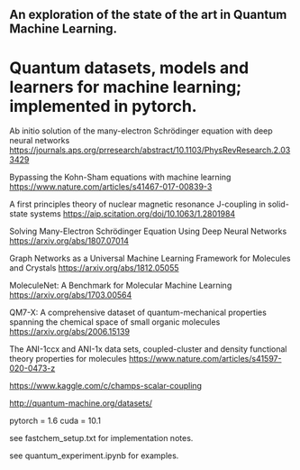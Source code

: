 ## An exploration of the state of the art in Quantum Machine Learning.

# Quantum datasets, models and learners for machine learning; implemented in pytorch.

Ab initio solution of the many-electron Schrödinger equation with deep neural networks
https://journals.aps.org/prresearch/abstract/10.1103/PhysRevResearch.2.033429

Bypassing the Kohn-Sham equations with machine learning
https://www.nature.com/articles/s41467-017-00839-3

A first principles theory of nuclear magnetic resonance J-coupling in solid-state systems
https://aip.scitation.org/doi/10.1063/1.2801984

Solving Many-Electron Schrödinger Equation Using Deep Neural Networks
https://arxiv.org/abs/1807.07014

Graph Networks as a Universal Machine Learning Framework for Molecules and Crystals
https://arxiv.org/abs/1812.05055

MoleculeNet: A Benchmark for Molecular Machine Learning
https://arxiv.org/abs/1703.00564

QM7-X: A comprehensive dataset of quantum-mechanical properties spanning the chemical space of small organic molecules
https://arxiv.org/abs/2006.15139

The ANI-1ccx and ANI-1x data sets, coupled-cluster and density functional theory properties for molecules
https://www.nature.com/articles/s41597-020-0473-z

https://www.kaggle.com/c/champs-scalar-coupling

http://quantum-machine.org/datasets/

pytorch = 1.6 cuda = 10.1

see fastchem_setup.txt for implementation notes.

see quantum_experiment.ipynb for examples.
